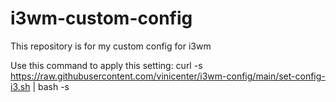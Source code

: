 # i3wm-custom-config
This repository is for my custom config for i3wm

Use this command to apply this setting: curl -s https://raw.githubusercontent.com/vinicenter/i3wm-config/main/set-config-i3.sh | bash -s
